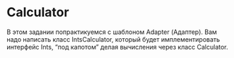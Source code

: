 # Calculator
В этом задании попрактикуемся с шаблоном Adapter (Адаптер).
Вам надо написать класс IntsCalculator, который будет имплементировать интерфейс Ints, “под капотом” делая вычисления через класс Calculator.

